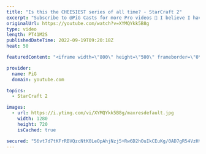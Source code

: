 ```yaml
---
title: "Is this the CHEESIEST series of all time? - StarCraft 2"
excerpt: "Subscribe to @PiG Casts for more Pro videos 🐷 I believe I have found the cheesiest pro series ever in this best of 5 match between Astrea (Protoss) and Percival (Terran) from Wardi's tournament -- 🐷 Second Channel for Learning StarCraft 2: https://www.youtube.com/c/PiGRandom 🐷 Third Channel for daily"
originalUrl: https://youtube.com/watch?v=XYMQYkk5B8g
type: video
length: PT41M2S
publishedDateTime: 2022-09-19T09:20:18Z
heat: 50

featuredContent: "<iframe width=\"800\" height=\"500\" frameborder=\"0\" src=\"https://www.youtube.com/embed/XYMQYkk5B8g\" allow=\"accelerometer; autoplay; encrypted-media; gyroscope; picture-in-picture\" allowfullscreen></iframe>"

provider:
  name: PiG
  domain: youtube.com

topics:
  - StarCraft 2

images:
  - url: https://i.ytimg.com/vi/XYMQYkk5B8g/maxresdefault.jpg
    width: 1280
    height: 720
    isCached: true

secured: "56vt7d7tKFrRBVQzcNtK0LeOpAhjNzj5+Rw6D2hOuIkCEuKg/0AD7gR54VzHt+Imjm5+YK2EJqePvoXOGl2GtiXYj0HoyTG7sA0y7Ak5zTGLiYZOT0jzvF41qnl80eTBG1oKqiV1eRb338//j/qBdJktZ34zLchrEGGxnUqIuRL3IcnQVxVUVczP5yNppytX905qS8XXZrZebw0dbqM3UBZgx02A0EGruK815dwWik73Xcc+qRzIkPpCXhShmugXKVd04yL1zCcOr1RLzOCuPBeVoVno1pR/jhox+Dx+woRJ0erOel3s16TQ/nSA9l0e4gOX+fhYqNH+69J7k40731lsW3scrUeNQEdp+uY/uTawekHdlxq2UKlGH4mzUxYd4A2BhOK+6VQxpgGi/CGMqcWPztnPl+UW8Wxs70iDlAU=;wCkgF7oGtPZCBuDqHbv5Qw=="
---
```


